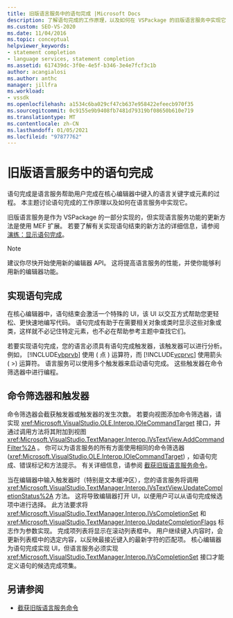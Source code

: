 ```yaml
---
title: 旧版语言服务中的语句完成 |Microsoft Docs
description: 了解语句完成的工作原理，以及如何在 VSPackage 的旧版语言服务中实现它。
ms.custom: SEO-VS-2020
ms.date: 11/04/2016
ms.topic: conceptual
helpviewer_keywords:
- statement completion
- language services, statement completion
ms.assetid: 617439dc-3f0e-4e5f-b346-3e4e7fcf3c1b
author: acangialosi
ms.author: anthc
manager: jillfra
ms.workload:
- vssdk
ms.openlocfilehash: a1534c6ba029cf47cb637e958422efeecb970f35
ms.sourcegitcommit: 0c9155e9b9408fb7481d79319bf08650b610e719
ms.translationtype: MT
ms.contentlocale: zh-CN
ms.lasthandoff: 01/05/2021
ms.locfileid: "97877762"
---
```

# <a name="statement-completion-in-a-legacy-language-service"></a>旧版语言服务中的语句完成
语句完成是语言服务帮助用户完成在核心编辑器中键入的语言关键字或元素的过程。 本主题讨论语句完成的工作原理以及如何在语言服务中实现它。

 旧版语言服务是作为 VSPackage 的一部分实现的，但实现语言服务功能的更新方法是使用 MEF 扩展。 若要了解有关实现语句结束的新方法的详细信息，请参阅 [演练：显示语句完成](../../extensibility/walkthrough-displaying-statement-completion.md)。

> [!NOTE]
> 建议你尽快开始使用新的编辑器 API。 这将提高语言服务的性能，并使你能够利用新的编辑器功能。

## <a name="implementing-statement-completion"></a>实现语句完成
 在核心编辑器中，语句结束会激活一个特殊的 UI，该 UI 以交互方式帮助您更轻松、更快速地编写代码。 语句完成有助于在需要相关对象或类时显示这些对象或类，这样就不必记住特定元素，也不必在帮助参考主题中查找它们。

 若要实现语句完成，您的语言必须具有语句完成触发器，该触发器可以进行分析。 例如， [!INCLUDE[vbprvb](../../code-quality/includes/vbprvb_md.md)] 使用 ( 点 ) 运算符，而 [!INCLUDE[vcprvc](../../code-quality/includes/vcprvc_md.md)] 使用箭头 ( >) 运算符。 语言服务可以使用多个触发器来启动语句完成。 这些触发器在命令筛选器中进行编程。

## <a name="command-filters-and-triggers"></a>命令筛选器和触发器
 命令筛选器会截获触发器或触发器的发生次数。 若要向视图添加命令筛选器，请实现 <xref:Microsoft.VisualStudio.OLE.Interop.IOleCommandTarget> 接口，并通过调用方法将其附加到视图 <xref:Microsoft.VisualStudio.TextManager.Interop.IVsTextView.AddCommandFilter%2A> 。 你可以为语言服务的所有方面使用相同的命令筛选器 (<xref:Microsoft.VisualStudio.OLE.Interop.IOleCommandTarget>) ，如语句完成、错误标记和方法提示。 有关详细信息，请参阅 [截获旧版语言服务命令](../../extensibility/internals/intercepting-legacy-language-service-commands.md)。

 当在编辑器中输入触发器时（特别是文本缓冲区），您的语言服务将调用 <xref:Microsoft.VisualStudio.TextManager.Interop.IVsTextView.UpdateCompletionStatus%2A> 方法。 这将导致编辑器打开 UI，以便用户可以从语句完成候选项中进行选择。 此方法要求将 <xref:Microsoft.VisualStudio.TextManager.Interop.IVsCompletionSet> 和 <xref:Microsoft.VisualStudio.TextManager.Interop.UpdateCompletionFlags> 标志作为参数实现。 完成项列表将显示在滚动列表框中。 用户继续键入内容时，会更新列表框中的选定内容，以反映最接近键入的最新字符的匹配项。 核心编辑器为语句完成实现 UI，但语言服务必须实现 <xref:Microsoft.VisualStudio.TextManager.Interop.IVsCompletionSet> 接口才能定义语句的候选完成项集。

## <a name="see-also"></a>另请参阅
- [截获旧版语言服务命令](../../extensibility/internals/intercepting-legacy-language-service-commands.md)
